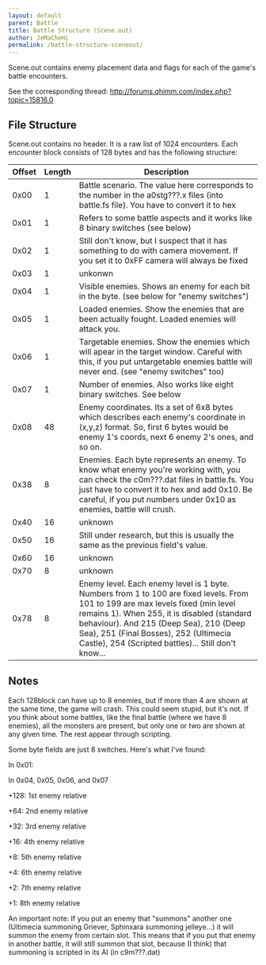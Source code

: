 ```yaml
---
layout: default
parent: Battle
title: Battle Structure (Scene.out)
author: JeMaCheHi
permalink: /battle-structure-sceneout/
---
```


Scene.out contains enemy placement data and flags for each of the game's battle encounters.

See the corresponding thread: <http://forums.qhimm.com/index.php?topic=15816.0>

## File Structure

Scene.out contains no header. It is a raw list of 1024 encounters. Each encounter block consists of 128 bytes and has the following structure:

| Offset | Length | Description                                                                                                                                                                                                                                                                                                               |
|--------|--------|---------------------------------------------------------------------------------------------------------------------------------------------------------------------------------------------------------------------------------------------------------------------------------------------------------------------------|
| 0x00   | 1      | Battle scenario. The value here corresponds to the number in the a0stg???.x files (into battle.fs file). You have to convert it to hex                                                                                                                                                                                    |
| 0x01   | 1      | Refers to some battle aspects and it works like 8 binary switches (see below)                                                                                                                                                                                                                                             |
| 0x02   | 1      | Still don't know, but I suspect that it has something to do with camera movement. If you set it to 0xFF camera will always be fixed                                                                                                                                                                                       |
| 0x03   | 1      | unkonwn                                                                                                                                                                                                                                                                                                                   |
| 0x04   | 1      | Visible enemies. Shows an enemy for each bit in the byte. (see below for "enemy switches")                                                                                                                                                                                                                                |
| 0x05   | 1      | Loaded enemies. Show the enemies that are been actually fought. Loaded enemies will attack you.                                                                                                                                                                                                                           |
| 0x06   | 1      | Targetable enemies. Show the enemies which will apear in the target window. Careful with this, if you put untargetable enemies battle will never end. (see "enemy switches" too)                                                                                                                                          |
| 0x07   | 1      | Number of enemies. Also works like eight binary switches. See below                                                                                                                                                                                                                                                       |
| 0x08   | 48     | Enemy coordinates. Its a set of 6x8 bytes which describes each enemy's coordinate in (x,y,z) format. So, first 6 bytes would be enemy 1's coords, next 6 enemy 2's ones, and so on.                                                                                                                                       |
| 0x38   | 8      | Enemies. Each byte represents an enemy. To know what enemy you're working with, you can check the c0m???.dat files in battle.fs. You just have to convert it to hex and add 0x10. Be careful, if you put numbers under 0x10 as enemies, battle will crush.                                                                |
| 0x40   | 16     | unknown                                                                                                                                                                                                                                                                                                                   |
| 0x50   | 16     | Still under research, but this is usually the same as the previous field's value.                                                                                                                                                                                                                                         |
| 0x60   | 16     | unknown                                                                                                                                                                                                                                                                                                                   |
| 0x70   | 8      | unknown                                                                                                                                                                                                                                                                                                                   |
| 0x78   | 8      | Enemy level. Each enemy level is 1 byte. Numbers from 1 to 100 are fixed levels. From 101 to 199 are max levels fixed (min level remains 1). When 255, it is disabled (standard behaviour). And 215 (Deep Sea), 210 (Deep Sea), 251 (Final Bosses), 252 (Ultimecia Castle), 254 (Scripted battles)... Still don't know... |

## Notes

Each 128block can have up to 8 enemies, but if more than 4 are shown at the same time, the game will crash. This could seem stupid, but it's not. If you think about some battles, like the final battle (where we have 8 enemies), all the monsters are present, but only one or two are shown at any given time. The rest appear through scripting.

Some byte fields are just 8 switches. Here's what I've found:

In 0x01:

In 0x04, 0x05, 0x06, and 0x07

  
+128: 1st enemy relative

+64: 2nd enemy relative

+32: 3rd enemy relative

+16: 4th enemy relative

+8: 5th enemy relative

+4: 6th enemy relative

+2: 7th enemy relative

+1: 8th enemy relative

An important note: If you put an enemy that "summons" another one (Ultimecia summoning Griever, Sphinxara summoning jelleye...) it will summon the enemy from certain slot. This means that if you put that enemy in another battle, it will still summon that slot, because (I think) that summoning is scripted in its AI (in c9m???.dat)
